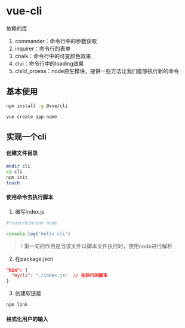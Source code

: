 # vue-cli

依赖的库

1. commander：命令行中的参数获取
2. inquirer：命令行的表单
3. chalk：命令行中的可变颜色效果
4. clui：命令行中的loading效果
5. child_proess：node原生模块，提供一些方法让我们能够执行新的命令

## 基本使用

```bash
npm install -g @vue/cli

vue create app-name
```

## 实现一个cli

#### 创建文件目录

```bash
mkdir cli
cd cli
npm init
touch
```

#### 使用命令去执行脚本

1. 编写index.js

```js
#!/usr/bin/env node

console.log('hello cli')
```

>! 第一句的作用是当该文件以脚本文件执行时，使用node进行解析

2. 在package.json

```json
"bin": {
  "mycli": "./index.js"  // 在执行的脚本
}
```

3. 创建软链接

```bash
npm link
```

#### 格式化用户的输入